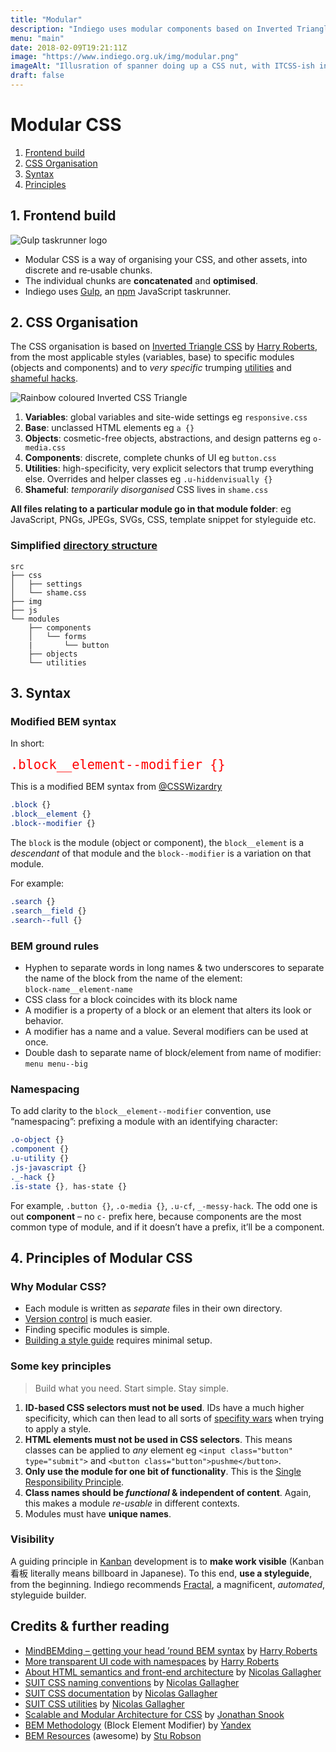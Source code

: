 ```yaml
---
title: "Modular"
description: "Indiego uses modular components based on Inverted Triangle CSS by Harry Roberts, using a BEM-style syntax"
menu: "main"
date: 2018-02-09T19:21:11Z
image: "https://www.indiego.org.uk/img/modular.png"
imageAlt: "Illusration of spanner doing up a CSS nut, with ITCSS-ish inverted CSS coloured triangle in the corner"
draft: false
---
```


# Modular CSS

1. [Frontend build](#1-frontend-build)
2. [CSS Organisation](#2-css-organisation)
3. [Syntax](#3-syntax)
4. [Principles](#4-principles-of-modular-css)

## 1. Frontend build

![Gulp taskrunner logo](/img/gulp.png)

* Modular CSS is a way of organising your CSS, and other assets, into discrete and re‑usable chunks.
* The individual chunks are **concatenated** and **optimised**.
* Indiego uses [Gulp](https://gulpjs.com/), an [npm](https://www.npmjs.com/) JavaScript taskrunner.

## 2. CSS Organisation

The CSS organisation is based on [Inverted Triangle CSS](https://github.com/itcss) by [Harry Roberts](https://twitter.com/csswizardry), from the most applicable styles (variables, base) to specific modules (objects and components) and to _very specific_ trumping [utilities](https://github.com/suitcss/utils) and [shameful hacks](https://csswizardry.com/2013/04/shame-css/).

![Rainbow coloured Inverted CSS Triangle](/img/inverted-css-triangle.png)

1. **Variables**: global variables and site-wide settings eg `responsive.css`
2. **Base**: unclassed HTML elements eg `a {}`
3. **Objects**: cosmetic-free objects, abstractions, and design patterns eg `o-media.css`
4. **Components**: discrete, complete chunks of UI eg `button.css`
5. **Utilities**: high-specificity, very explicit selectors that trump
everything else. Overrides and helper classes eg `.u-hiddenvisually {}`
6. **Shameful**: _temporarily disorganised_ CSS lives in `shame.css`

**All files relating to a particular module go in that module folder**: eg JavaScript, PNGs, JPEGs, SVGs, CSS, template snippet for styleguide etc. 

### Simplified [directory structure](https://github.com/growdigital/indiego/tree/master/src) 

```
src
├── css
│   ├── settings
│   └── shame.css
├── img
├── js
└── modules
    ├── components
    │   └── forms
    |       └── button
    ├── objects
    └── utilities
```

## 3. Syntax

### Modified BEM syntax

In short:

<span style="color:red; font-size: x-large;">`.block__element--modifier {}`</span>

This is a modified BEM syntax from [@CSSWizardry](https://csswizardry.com/2013/01/mindbemding-getting-your-head-round-bem-syntax/)

```css
.block {}
.block__element {}
.block--modifier {}
```

The `block` is the module (object or component), the `block__element` is a _descendant_ of that module and the `block--modifier` is a variation on that module.

For example:

```css
.search {}
.search__field {}
.search--full {}
```

### BEM ground rules

* Hyphen to separate words in long names & two underscores to separate the name of the block from the name of the element:  
`block-name__element-name`
* CSS class for a block coincides with its block name
* A modifier is a property of a block or an element that alters its look or behavior.
* A modifier has a name and a value. Several modifiers can be used at once.
* Double dash to separate name of block/element from name of modifier:  
`menu menu--big`

### Namespacing

To add clarity to the `block__element--modifier` convention, use “namespacing”: prefixing a module with an identifying character:

```css
.o-object {}
.component {}
.u-utility {}
.js-javascript {}
._-hack {}
.is-state {}, has-state {}
```

For example, `.button {}`, `.o-media {}`, `.u-cf`, `_-messy-hack`. The odd one is out **component** – no `c-` prefix here, because components are the most common type of module, and if it doesn’t have a prefix, it’ll be a component.

## 4. Principles of Modular CSS

### Why Modular CSS?

* Each module is written as _separate_ files in their own directory.
* [Version control](https://git-scm.com/about) is much easier.
* Finding specific modules is simple.
* [Building a style guide](https://fractal.build/guide) requires minimal setup.

### Some key principles

> Build what you need. Start simple. Stay simple.

1. **ID-based CSS selectors must not be used**. IDs have a much higher specificity, which can then lead to all sorts of [specifity wars](https://stuffandnonsense.co.uk/archives/css_specificity_wars.html) when trying to apply a style.  
2. **HTML elements must not be used in CSS selectors**. This means classes can be applied to _any_ element eg `<input class="button" type="submit">` and `<button class="button">pushme</button>`.
3. **Only use the module for one bit of functionality**. This is the [Single Responsibility Principle](https://en.wikipedia.org/wiki/Single_responsibility_principle).
4. **Class names should be _functional_ & independent of content**. Again, this makes a module _re-usable_ in different contexts.
5. Modules must have **unique names**.

### Visibility

A guiding principle in [Kanban](https://en.wikipedia.org/wiki/Kanban_(development)) development is to **make work visible** (Kanban 看板 literally means billboard in Japanese). To this end, **use a styleguide**, from the beginning. Indiego recommends [Fractal](https://fractal.build/), a magnificent, _automated_, styleguide builder.

## Credits & further reading

* [MindBEMding – getting your head ’round BEM syntax](https://csswizardry.com/2013/01/mindbemding-getting-your-head-round-bem-syntax/) by [Harry Roberts](https://twitter.com/csswizardry)
* [More transparent UI code with namespaces](https://csswizardry.com/2015/03/more-transparent-ui-code-with-namespaces/) by [Harry Roberts](https://twitter.com/csswizardry)
* [About HTML semantics and front-end architecture](http://nicolasgallagher.com/about-html-semantics-front-end-architecture/) by [Nicolas Gallagher](https://twitter.com/necolas)
* [SUIT CSS naming conventions](https://github.com/suitcss/suit/blob/master/doc/naming-conventions.md) by [Nicolas Gallagher](https://twitter.com/necolas)
* [SUIT CSS documentation](https://github.com/suitcss/suit/blob/master/doc/README.md) by [Nicolas Gallagher](https://twitter.com/necolas)
* [SUIT CSS utilities](https://github.com/suitcss/utils) by [Nicolas Gallagher](https://twitter.com/necolas)
* [Scalable and Modular Architecture for CSS](https://smacss.com/) by [Jonathan Snook](https://twitter.com/snookca)
* [BEM Methodology](https://en.bem.info/) (Block Element Modifier) by [Yandex](https://www.yandex.com/) 
* [BEM Resources](https://github.com/sturobson/BEM-resources) (awesome) by [Stu Robson](http://www.alwaystwisted.com/)
